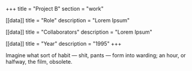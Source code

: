 +++
title = "Project B"
section = "work"

[[data]]
title = "Role"
description = "Lorem Ipsum"

[[data]]
title = "Collaborators"
description = "Lorem Ipsum"

[[data]]
title = "Year"
description = "1995"
+++

Imagine what sort of habit — shit, pants — form into warding; an hour, or halfway, the film, obsolete.